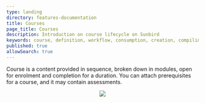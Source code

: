 ```yaml
---
type: landing
directory: features-documentation
title: Courses
page_title: Courses
description: Introduction on course lifecycle on Sunbird
keywords: course, definition, workflow, consumption, creation, compiling course, batches, assigning batches
published: true
allowSearch: true
---
```

Course is a content provided in sequence, broken down in modules, open for enrolment and completion for a duration. You can attach prerequisites for a course, and it may contain assessments.

<center><img src="../images/courses_mindmup.png"></center>

